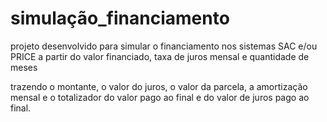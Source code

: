 # simulação_financiamento

projeto desenvolvido para simular o financiamento nos sistemas SAC e/ou PRICE a partir do valor financiado, taxa de juros mensal e quantidade de meses

trazendo o montante, o valor do juros, o valor da parcela, a amortização mensal e o totalizador do valor pago ao final e do valor de juros pago ao final.
